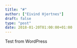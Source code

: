 ```yaml
---
title: "#"
author: ["Eivind Hjertnes"]
draft: false
type: "post"
date: 2018-01-20T01:00:00+01:00
---
```


Test from WordPress
